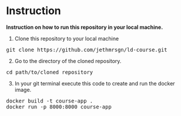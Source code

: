 # Instruction

**Instruction on how to run this repository in your local machine.**

1. Clone this repository to your local machine
<pre>git clone https://github.com/jethmrsgn/ld-course.git</pre>

2. Go to the directory of the cloned repository.
<pre>cd path/to/cloned_repository</pre>

3. In your git terminal execute this code to create and run the docker image.
<pre>docker build -t course-app .
docker run -p 8000:8000 course-app</pre>